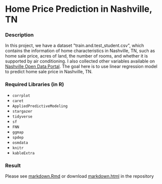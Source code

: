 # Home Price Prediction in Nashville, TN

### Description
In this project, we have a dataset "train.and.test_student.csv", which contains the information of home characteristics in Nashville, TN, such as home sale price, acres of land, the number of rooms, and whether it is supported by air conditioning. I also collected other variables available on [Nashville Open Data Portal](https://data.nashville.gov/). The goal here is to use linear regression model to predict home sale price in Nashville, TN.

### Required Libraries (in R)
- `corrplot`
- `caret`
- `AppliedPredictiveModeling`
- `stargazer`
- `tidyverse`
- `sf`
- `FNN`
- `ggmap`
- `spdep`
- `osmdata`
- `knitr`
- `kableExtra`

### Result
Please see [markdown.Rmd](https://github.com/makwingchi/Nashville_Home_Price_Prediction/blob/master/markdown.Rmd) or download [markdown.html](https://github.com/makwingchi/Nashville_Home_Price_Prediction/blob/master/markdown.html) in the repository
